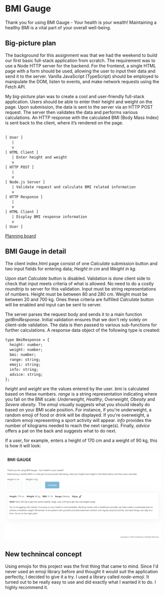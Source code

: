 # BMI Gauge

Thank you for using BMI Gauge - Your health is your wealth! Maintaining a healthy BMI is a vital part of your overall well-being.

## Big-picture plan

The background for this assignment was that we had the weekend to build our first basic full-stack application from scratch. The requirement was to use a Node HTTP server for the backend. For the frontend, a single HTML page with a form should be used, allowing the user to input their data and send it to the server. Vanilla JavaScript (TypeScript) should be employed to manipulate the DOM, listen to events, and make network requests using the Fetch API.

My big-picture plan was to create a cool and user-friendly full-stack application. Users should be able to enter their height and weight on the page. Upon submission, the data is sent to the server via an HTTP POST request. The server then validates the data and performs various calculations. An HTTP response with the calculated BMI (Body Mass Index) is sent back to the client, where it’s rendered on the page.

```plaintext

[ User ]
   |
   v
[ HTML Client ]
   | Enter height and weight
   v
[ HTTP POST ]
   |
   v
[ Node.js Server ]
   | Validate request and calculate BMI related information
   v
[ HTTP Response ]
   |
   v
[ HTML Client ]
   | Display BMI response information
   v
[ User ]
```

[Planning board](https://github.com/orgs/saltsthlm/projects/117/views/1)

## BMI Gauge in detail

The client index.html page consist of one _Calculate_ submission button and two input fields for entering data; _Height in cm_ and _Weight in kg_. 

Upon start _Calculate_ button is disabled. Validation is done client side to check that input meets criteria of what is allowed. No need to do a costly roundtrip to server for this validation. Input must be string representations of numbers. Height must be between 80 and 280 cm. Weight must be between 20 and 700 kg. Ones these criteria are fulfilled _Calculate_ button will be enabled and input can be sent to server.

The server parses the request body and sends it to a main function _getBmiResponse_. Initial validation ensures that we don't rely solely on client-side validation. The data is then passed to various sub-functions for further calculations. A response data object of the following type is created:

```plaintext
type BmiResponse = {
  height: number;
  weight: number;
  bmi: number;
  range: string;
  emoji: string;
  info: string;
  advice: string;  
};
```
_height_ and _weight_ are the values entered by the user. _bmi_ is calculated based on these numbers. _range_ is a string representation indicating where you fall on the BMI scale: _Underweight_, _Healthy_, _Overweight_, _Obesity_ and _Severe obesity_. The _emoji_ visually suggests what you should ideally do based on your BMI scale position. For instance, if you're underweight, a random emoji of food or drink will be displayed. If you're overweight, a random emoji representing a sport activity will appear. _info_ provides the number of kilograms needed to reach the next range(s). Finally, _advice_ offers a pat on the back and suggests what to do next.

If a user, for example, enters a height of 170 cm and a weight of 90 kg, this is how it will look:

![BMI Gauge](./images/bmi-gauge-screenshot.png)

## New technincal concept

Using emojis for this project was the first thing that came to mind. Since I'd never used an emoji library before and thought it would suit the application perfectly, I decided to give it a try. I used a library called _node-emoji_. It turned out to be really easy to use and did exactly what I wanted it to do. I highly recommend it.
